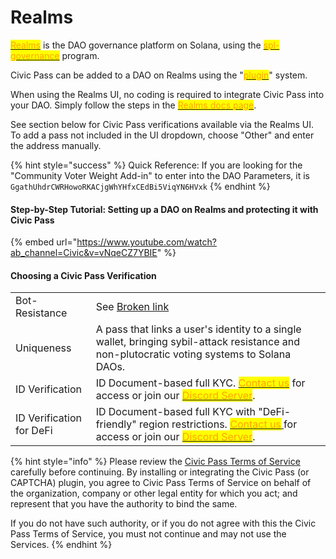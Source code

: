 # Realms

[<mark style="color:orange;">Realms</mark>](https://realms.today) is the DAO governance platform on Solana, using the [<mark style="color:orange;">spl-governance</mark>](https://github.com/solana-labs/solana-program-library/tree/master/governance) program.

Civic Pass can be added to a DAO on Realms using the "[<mark style="color:orange;">plugin</mark>](https://github.com/solana-labs/governance-program-library)" system.

When using the Realms UI, no coding is required to integrate Civic Pass into your DAO. Simply follow the steps in the [<mark style="color:orange;">Realms docs page</mark>](https://docs.realms.today/Extra%20Guides/civic).

See section below for Civic Pass verifications available via the Realms UI. To add a pass not included in the UI dropdown, choose "Other" and enter the address manually.

{% hint style="success" %}
Quick Reference: If you are looking for the "Community Voter Weight Add-in" to enter into the DAO Parameters, it is `GgathUhdrCWRHowoRKACjgWhYHfxCEdBi5ViqYN6HVxk`
{% endhint %}

#### Step-by-Step Tutorial: Setting up a DAO on Realms and protecting it with Civic Pass

{% embed url="https://www.youtube.com/watch?ab_channel=Civic&v=vNqeCZ7YBIE" %}

#### Choosing a Civic Pass Verification

|                          |                                                                                                                                                                                                                                                                                          |
| ------------------------ | ---------------------------------------------------------------------------------------------------------------------------------------------------------------------------------------------------------------------------------------------------------------------------------------- |
| Bot-Resistance           | See [Broken link](broken-reference "mention")                                                                                                                                                                                                                                            |
| Uniqueness               | A pass that links a user's identity to a single wallet, bringing sybil-attack resistance and non-plutocratic voting systems to Solana DAOs.                                                                                                                                              |
| ID Verification          | ID Document-based full KYC. [<mark style="color:orange;">Contact us</mark>](https://share.hsforms.com/1NvBk0zfyR3aWcMosBxJETQbzn0a) for access or join our [<mark style="color:orange;">Discord Server</mark>](https://discord.gg/8H5Kdtr5Wn).                                           |
| ID Verification for DeFi | ID Document-based full KYC with "DeFi-friendly" region restrictions. [<mark style="color:orange;">Contact us</mark> ](https://share.hsforms.com/1NvBk0zfyR3aWcMosBxJETQbzn0a)for access or join our [<mark style="color:orange;">Discord Server</mark>](https://discord.gg/8H5Kdtr5Wn).  |

{% hint style="info" %}
Please review the [Civic Pass Terms of Service](https://www.civic.com/legal/terms-of-service-civic-pass-v1/) carefully before continuing. By installing or integrating the Civic Pass (or CAPTCHA) plugin, you agree to Civic Pass Terms of Service on behalf of the organization, company or other legal entity for which you act; and represent that you have the authority to bind the same.

If you do not have such authority, or if you do not agree with this the Civic Pass Terms of Service, you must not continue and may not use the Services.
{% endhint %}
